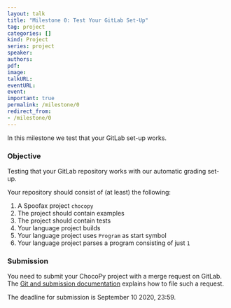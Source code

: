 ```yaml
---
layout: talk
title: "Milestone 0: Test Your GitLab Set-Up"
tag: project
categories: []
kind: Project
series: project
speaker:
authors:
pdf:
image:
talkURL:
eventURL:
event:
important: true
permalink: /milestone/0
redirect_from:
- /milestone/0
---
```


In this milestone we test that your GitLab set-up works.

### Objective

Testing that your GitLab repository works with our automatic grading set-up.

Your repository should consist of (at least) the following:

1. A Spoofax project `chocopy`
1. The project should contain examples
1. The project should contain tests
1. Your language project builds
1. Your language project uses `Program` as start symbol
1. Your language project parses a program consisting of just `1`

### Submission

You need to submit your ChocoPy project with a merge request on GitLab.
The [Git and submission documentation]({{site.baseurl}}/lab/1d/#submitting-a-milestone) explains how to file such a request.

The deadline for submission is September 10 2020, 23:59.
